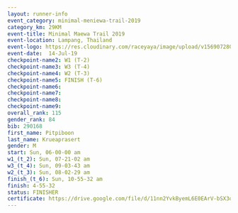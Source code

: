 ```yaml
---
layout: runner-info 
event_category: minimal-meniewa-trail-2019 
category_km: 29KM 
event-title: Minimal Maewa Trail 2019 
event-location: Lampang, Thailand 
event-logo: https://res.cloudinary.com/raceyaya/image/upload/v1569072805/logo/minimal-trail_ktnvsp.jpg 
event-date:  14-Jul-19 
checkpoint-name2: W1 (T-2) 
checkpoint-name3: W3 (T-4) 
checkpoint-name4: W2 (T-3) 
checkpoint-name5: FINISH (T-6) 
checkpoint-name6: 
checkpoint-name7: 
checkpoint-name8: 
checkpoint-name9: 
overall_rank: 115
gender_rank: 84
bib: 290168
first_name: Pitpiboon
last_name: Krueaprasert
gender: M
start: Sun, 06-00-00 am
w1_(t_2): Sun, 07-21-02 am
w3_(t_4): Sun, 09-03-43 am
w2_(t_3): Sun, 08-02-29 am
finish_(t_6): Sun, 10-55-32 am
finish: 4-55-32
status: FINISHER
certificate: https://drive.google.com/file/d/11nn2YvkByemL6E0EArV-bSX3q-iZxe-B/view?usp=sharing
---
```

